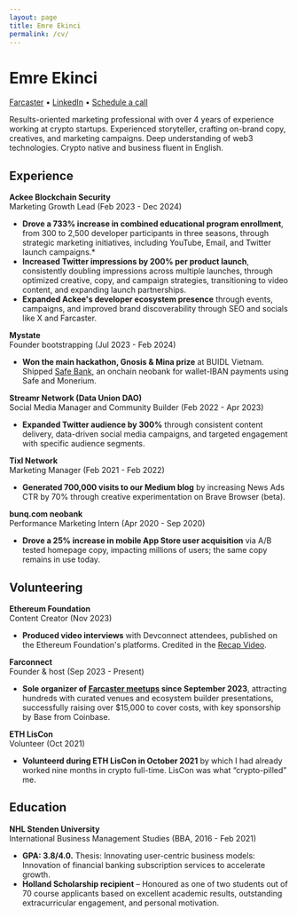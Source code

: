 ```yaml
---
layout: page
title: Emre Ekinci
permalink: /cv/
---
```

# Emre Ekinci

[Farcaster](https://warpcast.com/emr.eth) • [LinkedIn](https://www.linkedin.com/in/ekincixyz/) • [Schedule a call](https://cal.com/emree)

Results-oriented marketing professional with over 4 years of experience working at crypto startups. Experienced storyteller, crafting on-brand copy, creatives, and marketing campaigns. Deep understanding of web3 technologies. Crypto native and business fluent in English.


## Experience

**Ackee Blockchain Security**<br>
Marketing Growth Lead (Feb 2023 - Dec 2024)<br>
* **Drove a 733% increase in combined educational program enrollment**, from 300 to 2,500 developer participants in three seasons, through strategic marketing initiatives, including YouTube, Email, and Twitter launch campaigns.* 
* **Increased Twitter impressions by 200% per product launch**, consistently doubling impressions across multiple launches, through optimized creative, copy, and campaign strategies, transitioning to video content, and expanding launch partnerships.
* **Expanded Ackee's developer ecosystem presence** through events, campaigns, and improved brand discoverability through SEO and socials like X and Farcaster.

**Mystate**<br>
Founder bootstrapping (Jul 2023 - Feb 2024)<br>
* **Won the main hackathon, Gnosis & Mina prize** at BUIDL Vietnam. Shipped [Safe Bank](https://devfolio.co/projects/banking-protocol-d4ab), an onchain neobank for wallet-IBAN payments using Safe and Monerium.

**Streamr Network (Data Union DAO)**<br>
Social Media Manager and Community Builder (Feb 2022 - Apr 2023)<br>

* **Expanded Twitter audience by 300%** through consistent content delivery, data-driven social media campaigns, and targeted engagement with specific audience segments.

**Tixl Network**<br> 
Marketing Manager (Feb 2021 - Feb 2022)<br>
* **Generated 700,000 visits to our Medium blog** by increasing News Ads CTR by 70% through creative experimentation on Brave Browser (beta).

**bunq.com neobank**<br>
Performance Marketing Intern (Apr 2020 - Sep 2020)<br>
* **Drove a 25% increase in mobile App Store user acquisition** via A/B tested homepage copy, impacting millions of users; the same copy remains in use today.

## Volunteering
**Ethereum Foundation**<br>
Content Creator (Nov 2023)<br>
* **Produced video interviews** with Devconnect attendees, published on the Ethereum Foundation's platforms. Credited in the [Recap Video](https://www.youtube.com/watch?v=QoPFqV6jCTI).

**Farconnect**<br>
Founder & host (Sep 2023 - Present)<br>
* **Sole organizer of [Farcaster meetups](https://farconnect.xyz/) since September 2023**, attracting hundreds with curated venues and ecosystem builder presentations, successfully raising over $15,000 to cover costs, with key sponsorship by Base from Coinbase.

**ETH LisCon**<br>
Volunteer (Oct 2021)<br>
* **Volunteerd during ETH LisCon in October 2021** by which I had already worked nine months in crypto full-time. LisCon was what “crypto-pilled” me.

## Education
**NHL Stenden University**<br> 
International Business Management Studies (BBA, 2016 - Feb 2021)
* **GPA: 3.8/4.0.** Thesis: Innovating user-centric business models: Innovation of financial banking subscription services to accelerate growth.
* **Holland Scholarship recipient** – Honoured as one of two students out of 70 course applicants based on excellent academic results, outstanding extracurricular engagement, and personal motivation.
